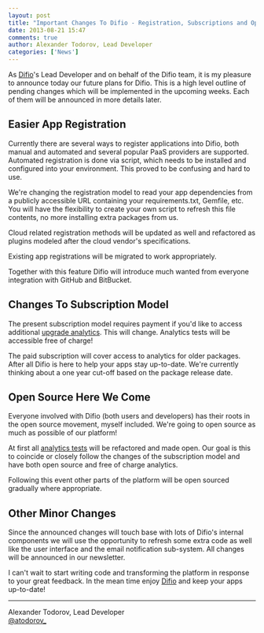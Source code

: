```yaml
---
layout: post
title: "Important Changes To Difio - Registration, Subscriptions and Open Source"
date: 2013-08-21 15:47
comments: true
author: Alexander Todorov, Lead Developer
categories: ['News']
---
```



As [Difio](http://www.dif.io)'s Lead Developer and on behalf of the Difio team,
it is my pleasure to announce today our future plans for Difio. This is a high
level outline of pending changes which will be implemented in the upcoming
weeks. Each of them will be announced in more details later.

Easier App Registration
------------------------

Currently there are several ways to register applications into Difio, both
manual and automated and several popular PaaS providers are supported.
Automated registration is done via script, which needs to be installed and
configured into your environment. This proved to be confusing and hard to use.

We're changing the registration model to read your app dependencies from
a publicly accessible URL containing your requirements.txt, Gemfile, etc.
You will have the flexibility to create your own script to refresh this file
contents, no more installing extra packages from us.

Cloud related registration methods will be updated as well and refactored
as plugins modeled after the cloud vendor's specifications.

Existing app registrations will be migrated to work appropriately.

Together with this feature Difio will introduce much wanted from everyone
integration with GitHub and BitBucket.

Changes To Subscription Model
------------------------------

The present subscription model requires payment if you'd like to access
additional [upgrade analytics](http://www.dif.io/analytics//). This will change.
Analytics tests will be accessible free of charge! 

The paid subscription will cover
access to analytics for older packages. 
After all Difio is here to help your apps stay up-to-date. 
We're currently thinking about a
one year cut-off based on the package release date.


Open Source Here We Come
------------------------

Everyone involved with Difio (both users and developers) has their roots in
the open source movement, myself included. We're going to open source as much as
possible of our platform!

At first all [analytics tests](http://www.dif.io/analytics/) will be refactored and
made open. Our goal is this to coincide or closely follow the changes of the
subscription model and have both open source and free of charge analytics.

Following this event other parts of the platform will be open sourced gradually
where appropriate.


Other Minor Changes
-------------------

Since the announced changes will touch base with lots of Difio's internal
components we will use the opportunity to refresh some extra code as well
like the user interface and the email notification sub-system. All changes
will be announced in our newsletter.


I can't wait to start writing code and transforming the platform in response to
your great feedback. In the mean time enjoy [Difio](http://www.dif.io) and
keep your apps up-to-date!

---
Alexander Todorov, Lead Developer<br/>
[@atodorov_](http://twitter.com/atodorov_)
